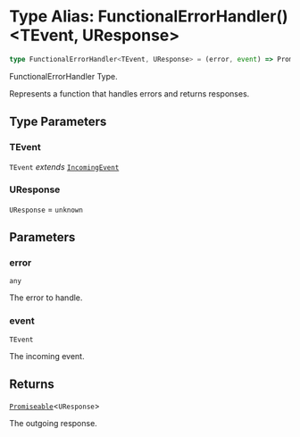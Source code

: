 # Type Alias: FunctionalErrorHandler()\<TEvent, UResponse\>

```ts
type FunctionalErrorHandler<TEvent, UResponse> = (error, event) => Promiseable<UResponse>;
```

FunctionalErrorHandler Type.

Represents a function that handles errors and returns responses.

## Type Parameters

### TEvent

`TEvent` *extends* [`IncomingEvent`](../../events/IncomingEvent/classes/IncomingEvent.md)

### UResponse

`UResponse` = `unknown`

## Parameters

### error

`any`

The error to handle.

### event

`TEvent`

The incoming event.

## Returns

[`Promiseable`](Promiseable.md)\<`UResponse`\>

The outgoing response.
